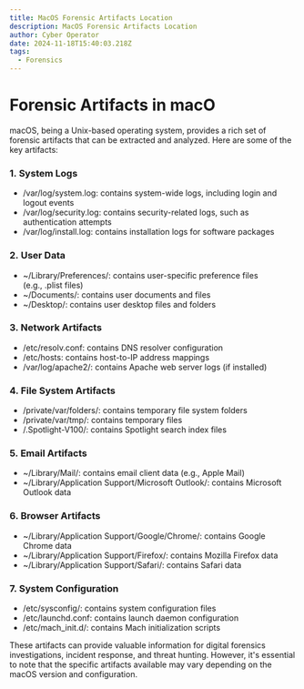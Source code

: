 ```yaml
---
title: MacOS Forensic Artifacts Location
description: MacOS Forensic Artifacts Location
author: Cyber Operator
date: 2024-11-18T15:40:03.218Z
tags:
  - Forensics
---
```

# **Forensic Artifacts in macO**

macOS, being a Unix-based operating system, provides a rich set of forensic artifacts that can be extracted and analyzed. Here are some of the key artifacts:

### 1. **System Logs**

* /var/log/system.log: contains system-wide logs, including login and logout events
* /var/log/security.log: contains security-related logs, such as authentication attempts
* /var/log/install.log: contains installation logs for software packages

### 2. **User Data**

* ~/Library/Preferences/: contains user-specific preference files (e.g., .plist files)
* ~/Documents/: contains user documents and files
* ~/Desktop/: contains user desktop files and folders

### 3. **Network Artifacts**

* /etc/resolv.conf: contains DNS resolver configuration
* /etc/hosts: contains host-to-IP address mappings
* /var/log/apache2/: contains Apache web server logs (if installed)

### 4. **File System Artifacts**

* /private/var/folders/: contains temporary file system folders
* /private/var/tmp/: contains temporary files
* /.Spotlight-V100/: contains Spotlight search index files

### 5. **Email Artifacts**

* ~/Library/Mail/: contains email client data (e.g., Apple Mail)
* ~/Library/Application Support/Microsoft Outlook/: contains Microsoft Outlook data

### 6. **Browser Artifacts**

* ~/Library/Application Support/Google/Chrome/: contains Google Chrome data
* ~/Library/Application Support/Firefox/: contains Mozilla Firefox data
* ~/Library/Application Support/Safari/: contains Safari data

### 7. **System Configuration**

* /etc/sysconfig/: contains system configuration files
* /etc/launchd.conf: contains launch daemon configuration
* /etc/mach_init.d/: contains Mach initialization scripts

These artifacts can provide valuable information for digital forensics investigations, incident response, and threat hunting. However, it's essential to note that the specific artifacts available may vary depending on the macOS version and configuration.
